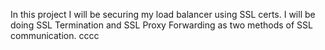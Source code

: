 In this project I will be securing my load balancer using SSL certs. I will be doing SSL Termination and SSL Proxy Forwarding as two methods of SSL communication.
cccc
